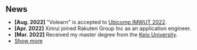<h1 id="news"></h1>

<h2 style="margin: 60px 0px 10px;">News</h2>

<ul>
  <li><strong>[Aug. 2022]</strong> "Volearn" is accepted to <a href="https://ubicomp.org/ubicomp2022/">Ubicomp IMWUT 2022</a>.</li>
  
  <li><strong>[Apr. 2022]</strong> Xinrui joined Rakuten Group Inc as an application engineer.</li>

  <li><strong>[Mar. 2022]</strong> Received my master degree from the <a href="https://www.keio.ac.jp/en/">Keio University</a>.</li>

  <li> <a href="javascript:toggle_vis('newsmore')">Show more</a> </li>
<div id="newsmore" style="display:none">

  <li><strong>[Feb. 2022]</strong> "Knock Knock" is accepted to <a href="https://2022.augmented-humans.org/calls-for-participation/">Augmented Humans 2022</a>.</li>

  <li><strong>[Dec. 2021]</strong> "Knock Knock" won 2nd place of <a href="https://www.sony-semicon.com/ja/info/2021/2021122101.html">SONY Sensing Solution Hackathon</a>.</li>

  <li><strong>[Oct. 2021]</strong> "Volearn" is presented to UIST 2021 Demo session <a href="https://uist.acm.org/uist2021/">SONY Sensing Solution Hackathon</a>.</li>

  <li><strong>[Oct. 2021]</strong> Xinrui served as the student volunteer for UIST 2021 and ASSETS 2021</a>.</li>

  <li><strong>[Apr. 2021]</strong> "FacialPen" is accpeted to <a href="https://asian-chi.github.io/2021/">Asian CHI Symposium 2021</a>.</li>

</div>

</ul>
